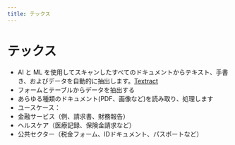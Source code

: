 ```yaml
---
title: テックス
---
```


# テックス

- Al と ML
  を使用してスキャンしたすべてのドキュメントからテキスト、手書き、およびデータを自動的に抽出します。[Textract](./Textract.png)
- フォームとテーブルからデータを抽出する
- あらゆる種類のドキュメント(PDF、画像など)を読み取り、処理します
- ユースケース：
- 金融サービス（例、請求書、財務報告）
- ヘルスケア（医療記録、保険金請求など）
- 公共セクター（税金フォーム、IDドキュメント、パスポートなど）
